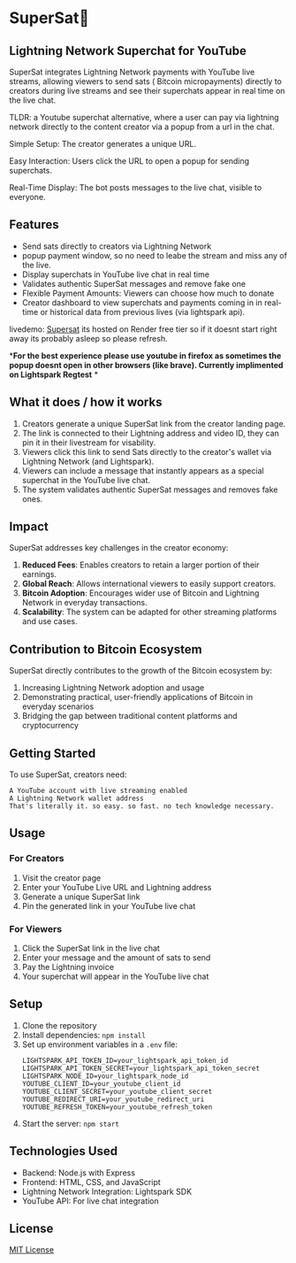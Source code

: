 # SuperSat💫 
## Lightning Network Superchat for YouTube

SuperSat integrates Lightning Network payments with YouTube live streams, allowing viewers to send sats  ( Bitcoin micropayments) directly to creators during live streams and see their superchats appear in real time on the live chat.

TLDR: a Youtube superchat alternative, where a user can pay via lightning network directly to the content creator via a popup from a url in the chat. 

Simple Setup: The creator generates a unique URL.

Easy Interaction: Users click the URL to open a popup for sending superchats.

Real-Time Display: The bot posts messages to the live chat, visible to everyone.

## Features

- Send sats directly to creators via Lightning Network
- popup payment window, so no need to leabe the stream and miss any of the live.
- Display superchats in YouTube live chat in real time
- Validates authentic SuperSat messages and remove fake one
- Flexible Payment Amounts: Viewers can choose how much to donate
- Creator dashboard to view superchats and payments coming in in real-time or historical data from previous lives (via lightspark api). 

livedemo: [Supersat](https://supersats.onrender.com) its hosted on Render free tier so if it doesnt start right away its probably asleep so please refresh. 

***For the best experience please use youtube in firefox as sometimes the popup doesnt open in other browsers (like brave). Currently implimented on Lightspark Regtest** *

## What it does / how it works

1. Creators generate a unique SuperSat link from the creator landing page.
2. The link is connected to their Lightning address and video ID, they can pin it in their livestream for visability.
2. Viewers click this link to send Sats directly to the creator's wallet via Lightning Network (and Lightspark).
3. Viewers can include a message that instantly appears as a special superchat in the YouTube live chat.
4. The system validates authentic SuperSat messages and removes fake ones.


## Impact

SuperSat addresses key challenges in the creator economy:

1. **Reduced Fees**: Enables creators to retain a larger portion of their earnings.
2. **Global Reach**: Allows international viewers to easily support creators.
3. **Bitcoin Adoption**: Encourages wider use of Bitcoin and Lightning Network in everyday transactions.
4. **Scalability**: The system can be adapted for other streaming platforms and use cases.

## Contribution to Bitcoin Ecosystem

SuperSat directly contributes to the growth of the Bitcoin ecosystem by:

1. Increasing Lightning Network adoption and usage
2. Demonstrating practical, user-friendly applications of Bitcoin in everyday scenarios
3. Bridging the gap between traditional content platforms and cryptocurrency


## Getting Started

To use SuperSat, creators need:

    A YouTube account with live streaming enabled
    A Lightning Network wallet address
    That's literally it. so easy. so fast. no tech knowledge necessary.

## Usage

### For Creators

1. Visit the creator page
2. Enter your YouTube Live URL and Lightning address
3. Generate a unique SuperSat link
4. Pin the generated link in your YouTube live chat

### For Viewers

1. Click the SuperSat link in the live chat
2. Enter your message and the amount of sats to send
3. Pay the Lightning invoice
4. Your superchat will appear in the YouTube live chat

## Setup

1. Clone the repository
2. Install dependencies: `npm install`
3. Set up environment variables in a `.env` file:
   ```
   LIGHTSPARK_API_TOKEN_ID=your_lightspark_api_token_id
   LIGHTSPARK_API_TOKEN_SECRET=your_lightspark_api_token_secret
   LIGHTSPARK_NODE_ID=your_lightspark_node_id
   YOUTUBE_CLIENT_ID=your_youtube_client_id
   YOUTUBE_CLIENT_SECRET=your_youtube_client_secret
   YOUTUBE_REDIRECT_URI=your_youtube_redirect_uri
   YOUTUBE_REFRESH_TOKEN=your_youtube_refresh_token
   ```
4. Start the server: `npm start`


## Technologies Used

- Backend: Node.js with Express
- Frontend: HTML, CSS, and JavaScript
- Lightning Network Integration: Lightspark SDK
- YouTube API: For live chat integration

## License

[MIT License](LICENSE)

